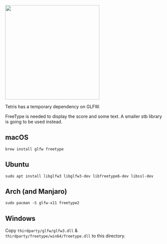 <img src='https://raw.githubusercontent.com/vlang/v/master/examples/tetris/screenshot.png' width=300>

Tetris has a temporary dependency on GLFW. 

FreeType is needed to display the score and some text. A smaller stb library is going to be used instead.

## macOS
`brew install glfw freetype` 
 
## Ubuntu 
`sudo apt install libglfw3 libglfw3-dev libfreetype6-dev libssl-dev`

## Arch (and Manjaro)
`sudo pacman -S glfw-x11 freetype2` 

## Windows 
Copy `thirdparty/glfw/glfw3.dll` & `thirdparty/freetype/win64/freetype.dll` to this directory. 
